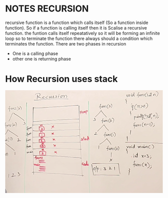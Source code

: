 
# NOTES RECURSION

recursive function is a function which  calls itself (So a function inside function).
So if a function is calling itself then it is Scalise a recursive function.
the funtion calls itself repeatatively  so it will be forming an infinite loop so to terminate the function there always should a condition which terminates the function.
There are two phases in recursion

- One is a calling phase
- other one is returning phase

# How Recursion uses stack

![Recursion Stack Use](https://github.com/i-shivamsoni/Dsa_Learning/blob/master/Image_Assets/recursion/stackinrec.png)
